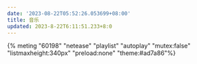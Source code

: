 ```yaml
---
date: '2023-08-22T05:52:26.053699+08:00'
title: 音乐
updated: 2023-8-22T6:11:51.233+8:0
---
```

{% meting "60198" "netease" "playlist" "autoplay" "mutex:false" "listmaxheight:340px" "preload:none" "theme:#ad7a86"%}


